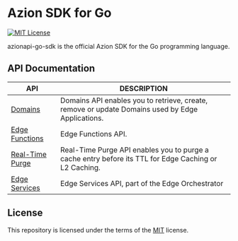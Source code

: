 # Azion SDK for Go
[![MIT License](https://img.shields.io/badge/license-MIT-green.svg)](LICENSE.md)

azionapi-go-sdk is the official Azion SDK for the Go programming language.

## API Documentation

|API|DESCRIPTION|
|---|---|
|[Domains](domains/README.md)|Domains API enables you to retrieve, create, remove or update Domains used by Edge Applications.|
|[Edge Functions](edgefunctions/README.md)|Edge Functions API.|
|[Real-Time Purge](realtimepurge/README.md)|Real-Time Purge API enables you to purge a cache entry before its TTL for Edge Caching or L2 Caching.|
|[Edge Services](edgeservices/README.md)|Edge Services API, part of the Edge Orchestrator

## License

This repository is licensed under the terms of the [MIT](LICENSE.md) license.
